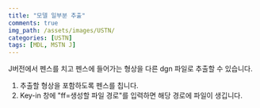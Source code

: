 ```yaml
---
title: "모델 일부분 추출"
comments: true 
img_path: /assets/images/USTN/
categories: [USTN]
tags: [MDL, MSTN J]
---
```


J버전에서 펜스를 치고 펜스에 들어가는 형상을 다른 dgn 파일로 추출할 수 있습니다.

1. 추출할 형상을 포함하도록 펜스를 칩니다.
2. Key-in 창에 "ff=생성할 파일 경로"를 입력하면 해당 경로에 파일이 생깁니다.